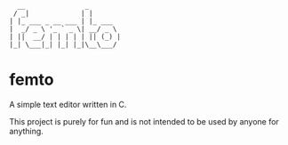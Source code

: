 ```
  __               _        
 / _|             | |       
| |_ ___ _ __ ___ | |_ ___  
|  _/ _ \ '_ ` _ \| __/ _ \
| ||  __/ | | | | | || (_) |
|_| \___|_| |_| |_|\__\___/
```

# femto

A simple text editor written in C.

This project is purely for fun and is not intended to be used by anyone for anything.
